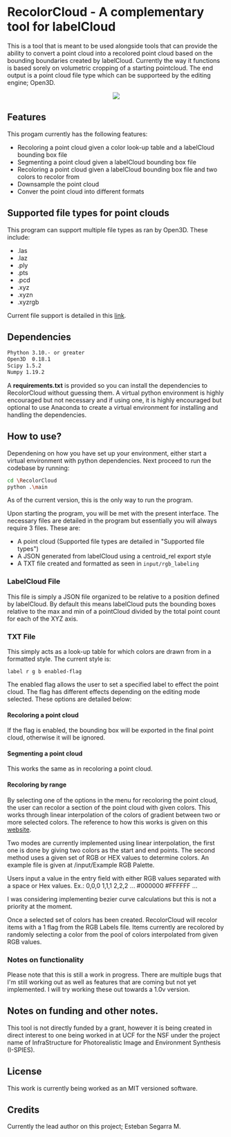 # RecolorCloud - A complementary tool for labelCloud 

This is a tool that is meant to be used alongside tools that can provide the ability to convert a point cloud into a recolored point cloud based on the bounding boundaries created by labelCloud. Currently the way it functions is based sorely on volumetric cropping of a starting pointcloud. The end output is a point cloud file type which can be supporteed by the editing engine; Open3D. 

<p align="Center">
    <img src="https://raw.githubusercontent.com/OvercodedStack/RecolorCloud/main/images/RecolorCloud.png"/>
</p>


## Features

This progam currently has the following features:

- Recoloring a point cloud given a color look-up table and a labelCloud bounding box file
- Segmenting a point cloud given a labelCloud bounding box file
- Recoloring a point cloud given a labelCloud bounding box file and two colors to recolor from
- Downsample the point cloud
- Conver the point cloud into different formats

## Supported file types for point clouds

This program can support multiple file types as ran by Open3D. These include: 
- .las
- .laz
- .ply
- .pts
- .pcd
- .xyz
- .xyzn
- .xyzrgb

Current file support is detailed in this [link](http://www.open3d.org/docs/release/tutorial/geometry/file_io.html?highlight=pts).


## Dependencies

``` bash
Phython 3.10.- or greater
Open3D  0.18.1
Scipy 1.5.2
Numpy 1.19.2

```

A **requirements.txt** is provided so you can install the dependencies to RecolorCloud without guessing them. A virtual python environment is highly encouraged but not necessary and if using one, it is highly encouraged but optional to use Anaconda to create a virtual environment for installing and handling the dependencies. 

## How to use?

Dependening on how you have set up your environment, either start a virtual environment with python dependencies. Next proceed to run the codebase by running: 

``` bash
cd \RecolorCloud
python .\main
```

As of the current version, this is the only way to run the program.

Upon starting the program, you will be met with the present interface. The necessary files are detailed in the program but essentially you will always require 3 files. These are:

- A point cloud (Supported file types are detailed in "Supported file types")
- A JSON generated from labelCloud using a centroid_rel export style
- A TXT file created and formatted as seen in `input/rgb_labeling` 

### LabelCloud File

This file is simply a JSON file organized to be relative to a position defined by labelCloud. By default this means labelCloud puts the bounding boxes relative to the max and min of a pointCloud divided by the total point count for each of the XYZ axis. 

### TXT File

This simply acts as a look-up table for which colors are drawn from in a formatted style. The current style is: 

`label r g b enabled-flag`

The enabled flag allows the user to set a specified label to effect the point cloud. The flag has different effects depending on the editing mode selected. These options are detailed below:

#### Recoloring a point cloud 
If the flag is enabled, the bounding box will be exported in the final point cloud, otherwise it will be ignored. 

#### Segmenting a point cloud
This works the same as in recoloring a point cloud.

#### Recoloring by range 

By selecting one of the options in the menu for recoloring the point cloud, the user can recolor a section of the point cloud with given colors. This works through linear interpolation of the colors of gradient between two or more selected colors. The reference to how this works is given on this [website](https://bsouthga.dev/posts/color-gradients-with-python).

Two modes are currently implemented using linear interpolation, the first one is done by giving two colors as the start and end points. The second method uses a given set of RGB or HEX values to determine colors. An example file is given at /input/Example RGB Palette. 

Users input a value in the entry field with either RGB values separated with a space or Hex values. 
Ex.: 
0,0,0 1,1,1 2,2,2 ... 
#000000 #FFFFFF ...

I was considering implementing bezier curve calculations but this is not a priority at the moment. 

Once a selected set of colors has been created. RecolorCloud will recolor items with a 1 flag from the RGB Labels file. Items currently are recolored by randomly selecting a color from the pool of colors interpolated from given RGB values. 

### Notes on functionality

Please note that this is still a work in progress. There are multiple bugs that I'm still working out as well as features that are coming but not yet implemented. I will try working these out towards a 1.0v version. 

## Notes on funding and other notes. 

This tool is not directly funded by a grant, however it is being created in direct interest to one being worked in at UCF for the NSF under the project name of InfraStructure for Photorealistic Image and Environment Synthesis (I-SPIES).

## License

This work is currently being worked as an MIT versioned software. 

## Credits

Currently the lead author on this project; Esteban Segarra M. 